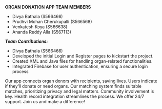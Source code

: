 **ORGAN DONATION APP**
**TEAM MEMBERS**

- Divya Bathala (S566466)
- Prudhvi Mohan Cherukupalli (S566568)
- Venkatesh Koya (S566638)
- Ananda Reddy Alla (S567113)

***Team Contributions:***
 - Divya Bathala (S566466)
 - Developed the initial Login and Register pages to kickstart the project.
 - Created XML and Java files for handling organ-related functionalities.
 - Integrated Firebase for user authentication, ensuring a secure login process



Our app connects organ donors with recipients, saving lives. Users indicate if they'll donate or need organs. Our matching system finds suitable matches, prioritizing privacy and legal matters. Community involvement is key. Health record integration streamlines the process. We offer 24/7 support. Join us and make a difference!
